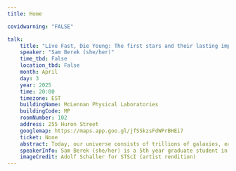 ```yaml
---
title: Home

covidwarning: "FALSE"

talk:
    title: "Live Fast, Die Young: The first stars and their lasting impact on our Universe"
    speaker: "Sam Berek (she/her)"
    time_tbd: False
    location_tbd: False
    month: April
    day: 3
    year: 2025
    time: 20:00
    timezone: EST
    buildingName: McLennan Physical Laboratories
    buildingCode: MP
    roomNumber: 102
    address: 255 Huron Street
    googlemap: https://maps.app.goo.gl/jfSSkzsFdWPrBHEi7
    ticket: None
    abstract: Today, our universe consists of trillions of galaxies, each of which contains billions of stars and planets just like our own Solar System. But how did it come to be this way? In this talk, we will travel 13.7 billion years into the past, when the universe was just a dense soup of particles. As it began to expand and cool, something incredible happened: clumps of gas collapsed into the first stars, which lit up the universe. These first stars were far bigger and hotter than our Sun. They burned through their fuel thousands of times faster, and ended their lives in some of the biggest explosions in the history of the universe. I will dive into our theories on this first population of stars, including how their deaths left remnants that became the material for the objects that now populate our universe. Finally, I will show how we may soon be able to observe these stars for the first time with the James Webb Space Telescope.
    speakerInfo: Sam Berek (she/her) is a 5th year graduate student in the Department of Astronomy and Astrophysics at the University of Toronto, and a fellow of the Data Sciences Institute. Her research focuses on characterizing star formation in the early universe. She uses both nearby, old stellar populations as probes of earlier times, as well as direct observations of some of the first galaxies in the universe. Her research is in the interdisciplinary field of astrostatistics, and she develops novel statistical methodologies to analyze data. Originally from New Jersey, Sam completed her undergraduate degree in astrophysics and anthropology at Yale University. In her free time, you can usually find her in the middle of a long cooking project.
    imageCredit: Adolf Schaller for STScI (artist rendition)
---
```

